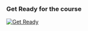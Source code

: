 ### Get Ready for the course
[![Get Ready](../../images/images_tutorial/overwelmed_people_freepick.svg)](https://github.com/vibbits/introduction-github/tree/master/tutorials/1_Get_ready_for_the_course/tutoria.md)
